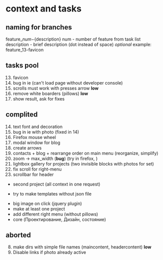 # context and tasks

## naming for branches
feature_${num}-${description}
num - number of feature from task list
description - brief description (dot instead of space) *optional*
example: feature_13-favicon

## tasks pool
13. favicon
16. bug in ie (can't load page without developer console)
9. scrolls must work with presses arrow **low**
10. remove white boarders (pillows) **low**
7. show result, ask for fixes

## complited
14. text font and decoration
15. bug in ie with photo (fixed in 14)
12. Firefox mouse wheel
13. modal window for blog
6. create arrows
5. contacts + blog + rearrange order on main menu (reorganize, simplify)
4. zoom -> max_width (**bug**) (try in firefox, )
3. lightbox gallery for projects (two invisible blocks with photos for set)
1. fix scroll for right-menu
2. scrollbar for header
+ second project (all context in one request)
- try to make templates without json file
+ big image on click (jquery plugin)
+ make at least one project
+ add different right menu (without pillows)
+ core (Проектирование, Дизайн, состояние)

## aborted
8. make dirs with simple file names (maincontent, headercontent) **low**
11. Disable links if photo already active
